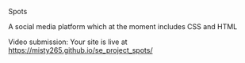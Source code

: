 Spots

A social media platform which at the moment includes CSS and HTML

Video submission:
Your site is live at https://misty265.github.io/se_project_spots/
